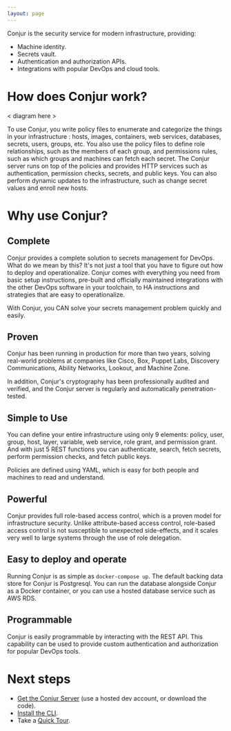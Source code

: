 ```yaml
---
layout: page
---
```


Conjur is the security service for modern infrastructure, providing:

* Machine identity.
* Secrets vault.
* Authentication and authorization APIs.
* Integrations with popular DevOps and cloud tools.

# How does Conjur work?

< diagram here >

To use Conjur, you write policy files to enumerate and categorize the things in your infrastructure : hosts, images, containers, web services, databases, secrets, users, groups, etc. You also use the policy files to define role relationships, such as the members of each group, and permissions rules, such as which groups and machines can fetch each secret. The Conjur server runs on top of the policies and provides HTTP services such as authentication, permission checks, secrets, and public keys. You can also perform dynamic updates to the infrastructure, such as change secret values and enroll new hosts.

# Why use Conjur?

## Complete

Conjur provides a complete solution to secrets management for DevOps. What do we mean by this?
It's not just a tool that you have to figure out how to deploy and operationalize.
Conjur comes with everything you need from basic setup instructions, pre-built
and officially maintained integrations with the other DevOps software in your toolchain, 
to HA instructions and strategies that are easy to operationalize.

With Conjur, you CAN solve your secrets management problem quickly and easily.

## Proven

Conjur has been running in production for more than two years, solving real-world problems at companies like Cisco, Box, Puppet Labs, Discovery Communications, Ability Networks, Lookout, and Machine Zone. 

In addition, Conjur's cryptography has been professionally audited and verified, and the Conjur server is regularly and automatically penetration-tested.

## Simple to Use

You can define your entire infrastructure using only 9 elements: policy, user, group, host, layer, variable, web service, role grant, and permission grant. And with just 5 REST functions you can authenticate, search, fetch secrets, perform permission checks, and fetch public keys.

Policies are defined using YAML, which is easy for both people and machines to read and understand. 

## Powerful

Conjur provides full role-based access control, which is a proven model for infrastructure security. Unlike attribute-based access control, role-based access control is not susceptible to unexpected side-effects, and it scales very well to large systems through the use of role delegation. 

## Easy to deploy and operate

Running Conjur is as simple as `docker-compose up`. The default backing data store for Conjur is Postgresql. You can run the database alongside Conjur as a Docker container, or you can use a hosted database service such as AWS RDS.

## Programmable

Conjur is easily programmable by interacting with the REST API. This capability can be used to provide custom authentication and authorization for popular DevOps tools.


# Next steps

* [Get the Conjur Server](./installation/server.html) (use a hosted dev account, or download the code).
* [Install the CLI](./installation/client.html).
* Take a [Quick Tour](./tour.html).

